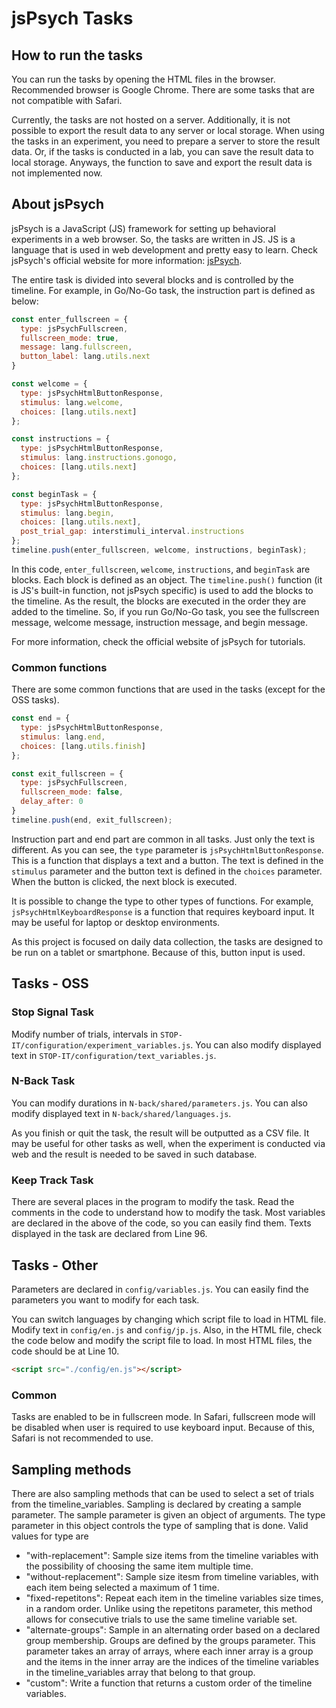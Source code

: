 # jsPsych Tasks

## How to run the tasks

You can run the tasks by opening the HTML files in the browser.
Recommended browser is Google Chrome.
There are some tasks that are not compatible with Safari.

Currently, the tasks are not hosted on a server.
Additionally, it is not possible to export the result data to any server or local storage.
When using the tasks in an experiment, you need to prepare a server to store the result data.
Or, if the tasks is conducted in a lab, you can save the result data to local storage.
Anyways, the function to save and export the result data is not implemented now.

## About jsPsych

jsPsych is a JavaScript (JS) framework for setting up behavioral experiments in a web browser.
So, the tasks are written in JS.
JS is a language that is used in web development and pretty easy to learn.
Check jsPsych's official website for more information: [jsPsych](https://www.jspsych.org/).

The entire task is divided into several blocks and is controlled by the timeline.
For example, in Go/No-Go task, the instruction part is defined as below:

```javascript
const enter_fullscreen = {
  type: jsPsychFullscreen,
  fullscreen_mode: true,
  message: lang.fullscreen,
  button_label: lang.utils.next
}

const welcome = {
  type: jsPsychHtmlButtonResponse,
  stimulus: lang.welcome,
  choices: [lang.utils.next]
};

const instructions = {
  type: jsPsychHtmlButtonResponse,
  stimulus: lang.instructions.gonogo,
  choices: [lang.utils.next]
};

const beginTask = {
  type: jsPsychHtmlButtonResponse,
  stimulus: lang.begin,
  choices: [lang.utils.next],
  post_trial_gap: interstimuli_interval.instructions
};
timeline.push(enter_fullscreen, welcome, instructions, beginTask);
```

In this code, `enter_fullscreen`, `welcome`, `instructions`, and `beginTask` are blocks.
Each block is defined as an object.
The `timeline.push()` function (it is JS's built-in function, not jsPsych specific) is used to add the blocks to the timeline.
As the result, the blocks are executed in the order they are added to the timeline.
So, if you run Go/No-Go task, you see the fullscreen message, welcome message, instruction message, and begin message.

For more information, check the official website of jsPsych for tutorials.

### Common functions

There are some common functions that are used in the tasks (except for the OSS tasks).

```javascript
const end = {
  type: jsPsychHtmlButtonResponse,
  stimulus: lang.end,
  choices: [lang.utils.finish]
};

const exit_fullscreen = {
  type: jsPsychFullscreen,
  fullscreen_mode: false,
  delay_after: 0
}
timeline.push(end, exit_fullscreen);
```

Instruction part and end part are common in all tasks.
Just only the text is different.
As you can see, the `type` parameter is `jsPsychHtmlButtonResponse`.
This is a function that displays a text and a button.
The text is defined in the `stimulus` parameter and the button text is defined in the `choices` parameter.
When the button is clicked, the next block is executed.

It is possible to change the type to other types of functions.
For example, `jsPsychHtmlKeyboardResponse` is a function that requires keyboard input.
It may be useful for laptop or desktop environments.

As this project is focused on daily data collection, the tasks are designed to be run on a tablet or smartphone.
Because of this, button input is used.

## Tasks - OSS

### Stop Signal Task

Modify number of trials, intervals in `STOP-IT/configuration/experiment_variables.js`.
You can also modify displayed text in `STOP-IT/configuration/text_variables.js`.

### N-Back Task

You can modify durations in `N-back/shared/parameters.js`.
You can also modify displayed text in `N-back/shared/languages.js`.

As you finish or quit the task, the result will be outputted as a CSV file.
It may be useful for other tasks as well, when the experiment is conducted via web and the result is needed to be saved in such database.

### Keep Track Task

There are several places in the program to modify the task.
Read the comments in the code to understand how to modify the task.
Most variables are declared in the above of the code, so you can easily find them.
Texts displayed in the task are declared from Line 96.

## Tasks - Other

Parameters are declared in `config/variables.js`.
You can easily find the parameters you want to modify for each task.

You can switch languages by changing which script file to load in HTML file.
Modify text in `config/en.js` and `config/jp.js`.
Also, in the HTML file, check the code below and modify the script file to load.
In most HTML files, the code should be at Line 10.

```html
<script src="./config/en.js"></script> 
```

### Common

Tasks are enabled to be in fullscreen mode.
In Safari, fullscreen mode will be disabled when user is required to use keyboard input.
Because of this, Safari is not recommended to use.

## Sampling methods

There are also sampling methods that can be used to select a set of trials from the timeline_variables. Sampling is declared by creating a sample parameter. The sample parameter is given an object of arguments. The type parameter in this object controls the type of sampling that is done. Valid values for type are

- "with-replacement": Sample size items from the timeline variables with the possibility of choosing the same item multiple time.
- "without-replacement": Sample size itesm from timeline variables, with each item being selected a maximum of 1 time.
- "fixed-repetitons": Repeat each item in the timeline variables size times, in a random order. Unlike using the repetitons parameter, this method allows for consecutive trials to use the same timeline variable set.
- "alternate-groups": Sample in an alternating order based on a declared group membership. Groups are defined by the groups parameter. This parameter takes an array of arrays, where each inner array is a group and the items in the inner array are the indices of the timeline variables in the timeline_variables array that belong to that group.
- "custom": Write a function that returns a custom order of the timeline variables.
